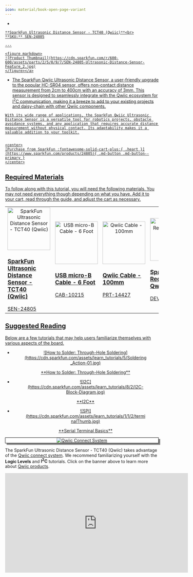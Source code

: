 ```yaml
---
icon: material/book-open-page-variant
---
```



<div class="grid cards desc" markdown>

-    <a href="https://www.sparkfun.com/products/24805">
    **SparkFun Ultrasonic Distance Sensor - TCT40 (Qwiic)**<br>
    **SKU:** SEN-24805

    ---

    <figure markdown>
    ![Product Thumbnail](https://cdn.sparkfun.com/r/600-600/assets/parts/2/5/0/9/7/SEN-24805-Ultrasonic-Distance-Sensor-Feature_2.jpg)
    </figure></a>

-    The SparkFun Qwiic Ultrasonic Distance Sensor, a user-friendly upgrade to the popular HC-SR04 sensor, offers non-contact distance measurement from 2cm to 400cm with an accuracy of 3mm. This sensor is designed to seamlessly integrate with the Qwiic ecosystem for I<sup>2</sup>C communication, making it a breeze to add to your existing projects and daisy-chain with other Qwiic components.

    With its wide range of applications, the SparkFun Qwiic Ultrasonic Distance Sensor is a versatile tool for robotics projects, obstacle avoidance systems, and any application that requires accurate distance measurement without physical contact. Its adaptability makes it a valuable addition to your toolkit.


    <center>
    [Purchase from SparkFun :fontawesome-solid-cart-plus:{ .heart }](https://www.sparkfun.com/products/24805){ .md-button .md-button--primary }
    </center>

</div>

## Required Materials

To follow along with this tutorial, you will need the following materials. You may not need everything though depending on what you have. Add it to your cart, read through the guide, and adjust the cart as necessary.

<table style="border-style:none">
    <tr>
        <td>
            <a href="https://www.sparkfun.com/products/24805">
                <center><img src="https://cdn.sparkfun.com/r/600-600/assets/parts/2/5/0/9/7/SEN-24805-Ultrasonic-Distance-Sensor-Feature_2.jpg" style="width:140px; height:140px; object-fit:contain;" alt="SparkFun Ultrasonic Distance Sensor - TCT40 (Qwiic)"></center>
                <h3 class="title">SparkFun Ultrasonic<br /> Distance Sensor - TCT40<br />(Qwiic)</h3>
            </a>
            SEN-24805
        </td>
        <td>
            <a href=" https://www.sparkfun.com/products/10215">
                <center><img src="https://cdn.sparkfun.com//assets/parts/4/5/5/8/10215-01.jpg" style="width:140px; height:140px; object-fit:contain;" alt="USB micro-B Cable - 6 Foot" height="140"></center>
                <h3 class="title">USB micro-B Cable - 6 Foot</h3>
            </a>
            CAB-10215
        </td>
<!--        <td>
            <a href="https://www.sparkfun.com/products/17153">
                <center><img src="https://cdn.sparkfun.com//assets/parts/1/6/1/3/5/17153-SparkFun_Qwiic_OLED_Display__0.91_in__128x32_-05.jpg" style="width:140px; height:140px; object-fit:contain;" alt="SparkFun Qwiic OLED Display (0.91 in., 128x32)" >
                </center>
                <h3 class="title">SparkFun Qwiic OLED Display (0.91 in., 128x32)</h3>
            </a>
            LCD-17153
        </td>-->
        <td>
            <a href="https://www.sparkfun.com/products/14427">
                <center><img src="https://cdn.sparkfun.com//assets/parts/1/2/4/5/3/14427-Qwiic_Cable_-_100mm-01.jpg" style="width:140px; height:140px; object-fit:contain;" alt="Qwiic Cable - 100mm" >
                </center>
                <h3 class="title">Qwiic Cable - 100mm</h3>
            </a>
            PRT-14427
        </td>
        <td>
            <a href="https://www.sparkfun.com/products/15123">
                <center><img src="https://cdn.sparkfun.com//assets/parts/1/3/4/9/2/15123-SparkFun_RedBoard_Qwiic-01a.jpg" style="width:140px; height:140px; object-fit:contain;" alt="SparkFun RedBoard Qwiic" >
                </center>
                <h3 class="title">SparkFun RedBoard Qwiic</h3>
            </a>
            DEV-15123
        </td>
    </tr>
</table>


## Suggested Reading

Below are a few tutorials that may help users familiarize themselves with various aspects of the board.

<div class="grid cards hide col-4" markdown align="center">

-   <a href="https://learn.sparkfun.com/tutorials/how-to-solder-through-hole-soldering">
    <figure markdown>
    ![How to Solder: Through-Hole Soldering](https://cdn.sparkfun.com/assets/learn_tutorials/5/Soldering_Action-01.jpg)
    </figure>
    </a>
    <a href="https://learn.sparkfun.com/tutorials/how-to-solder-through-hole-soldering">**How to Solder: Through-Hole Soldering**
    </a>

-   <a href="https://learn.sparkfun.com/tutorials/82">
    <figure markdown>
    ![I2C](https://cdn.sparkfun.com/assets/learn_tutorials/8/2/I2C-Block-Diagram.jpg)
    </figure>
    </a>
    <a href="https://learn.sparkfun.com/tutorials/82">**I2C**
    </a>

-   <a href="https://learn.sparkfun.com/tutorials/terminal-basics">
    <figure markdown>
    ![SPI](https://cdn.sparkfun.com/assets/learn_tutorials/1/1/2/terminalThumb.jpg)
    </figure>
    </a>
    <a href="https://learn.sparkfun.com/tutorials/terminal-basics">**Serial Terminal Basics**
    </a>
</div>

<center>
<div align="center">
    <div style="top:5px;left:5px;background-color:Gray;position:relative">
        <div style="top:-5px;left:-5px;background-color:#ffffff;position:relative;border:1px solid black;">
            <a href="https://www.sparkfun.com/qwiic"><img src="https://cdn.sparkfun.com/assets/custom_pages/2/7/2/qwiic-logo.png" alt="Qwiic Connect System" title="Qwiic Connect System"></a>
        </div>
    </div>
</div>
</center>

The SparkFun Ultrasonic Distance Sensor - TCT40 (Qwiic) takes advantage of the [Qwiic connect system](https://www.sparkfun.com/qwiic). We recommend familiarizing yourself with the **Logic Levels** and **I<sup>2</sup>C** tutorials.  Click on the banner above to learn more about [Qwiic products](https://www.sparkfun.com/qwiic).

<center>
    <iframe width="600" height="327" src="https://www.youtube.com/embed/x0RDEHqFIF8" title="SparkFun's Qwiic Connect System" frameborder="0" allow="accelerometer; autoplay; clipboard-write; encrypted-media; gyroscope; picture-in-picture" allowfullscreen></iframe>
</center>
